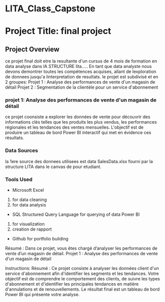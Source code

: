 # LITA_Class_Capstone

# Project Title: final project

## Project Overview
ce projet final doit etre la resultante d'un cursus de 4 mois de formation en data analyse dans lA STRUCTURE lita.....
En tant que data analyste nous devons demontrer toutes les compétences acquises, allant de lexploration de donnees jusqu'a linterpretation de resultats.
le projet est subdivisé et en 2 groupes:
Projet 1 : Analyse des performances de vente d'un magasin de détail
Projet 2 : Segmentation de la clientèle pour un service d'abonnement

### projet 1: Analyse des performances de vente d'un magasin de détail
ce projet coonsiste a explorer les données de vente pour découvrir des informations clés telles que les produits les plus vendus, les performances
régionales et les tendances des ventes mensuelles. 
L'objectif est de produire un tableau de bord Power BI interactif qui
met en évidence ces résultats.

### Data Sources
la 1ere source des donnees utilisees est data SalesData.xlsx fourni par la structure LITA dans le canvas de pour etudiant.

### Tools Used
- Microsoft Excel 
1. for data cleaning
2. for data analysis

- SQL Structured Query Language for   querying of data
Power BI 
1. for visualization
2. creation de rapport
   
- Github  for portfolio building









Résumé : Dans ce projet, vous êtes chargé d’analyser les performances de vente d’un magasin de détail.
Projet 1 : Analyse des performances de vente d'un magasin de détail

Instructions:
Résumé : Ce projet consiste à analyser les données client d'un service d'abonnement afin d'identifier les segments et les
tendances. Votre objectif est de comprendre le comportement des clients, de suivre les types d'abonnement et d'identifier
les principales tendances en matière d'annulations et de renouvellements. Le résultat final est un tableau de bord
Power BI qui présente votre analyse.
